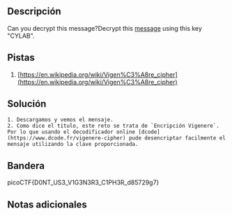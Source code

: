 ## Descripción

Can you decrypt this message?Decrypt this [message](https://artifacts.picoctf.net/c/159/cipher.txt) using this key "CYLAB".

## Pistas

1. [https://en.wikipedia.org/wiki/Vigen%C3%A8re_cipher](https://en.wikipedia.org/wiki/Vigen%C3%A8re_cipher)

## Solución

```python()
1. Descargamos y vemos el mensaje.
2. Como dice el titulo, este reto se trata de `Encripción Vigenere`. Por lo que usando el decodificador online [dcode](https://www.dcode.fr/vigenere-cipher) pude desencriptar facilmente el mensaje utilizando la clave proporcionada.

```

## Bandera

picoCTF{D0NT_US3_V1G3N3R3_C1PH3R_d85729g7}

## Notas adicionales